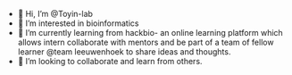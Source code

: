 - 👋 Hi, I’m @Toyin-lab
- 👀 I’m interested in bioinformatics
- 🌱 I’m currently learning from hackbio- an online learning platform which allows intern collaborate with mentors and be part of a team of fellow learner @team leeuwenhoek to share ideas and thoughts. 
- 💞️ I’m looking to collaborate and learn from others.

<!---
Toyin-lab/Toyin-lab is a ✨ special ✨ repository because its `README.md` (this file) appears on your GitHub profile.
You can click the Preview link to take a look at your changes.
--->
